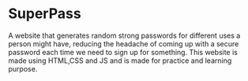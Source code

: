 # SuperPass
A website that generates random strong passwords for different uses a person might have, reducing the headache of coming up with a secure password each time we need to sign up for something. This website is made using HTML,CSS and JS and is made for practice and learning purpose.